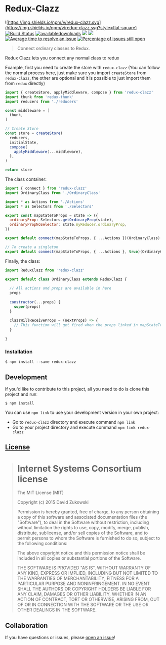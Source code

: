 # Redux-Clazz 
![https://img.shields.io/npm/v/redux-clazz.svg](https://img.shields.io/npm/v/redux-clazz.svg?style=flat-square) [![Build Status](https://travis-ci.org/TriPSs/redux-clazz.svg?branch=master&style=flat-square)](https://travis-ci.org/TriPSs/redux-clazz?branch=master) [![availabledownloads](https://img.shields.io/npm/dt/redux-clazz.svg?maxAge=2592000&style=flat-square)](https://npm-stat.com/charts.html?package=redux-clazz) [![](https://img.shields.io/github/issues-raw/tripss/redux-clazz.svg?style=flat-square)](https://github.com/tripss/redux-clazz/issues) [![](https://img.shields.io/david/tripss/redux-clazz.svg?style=flat-square)](https://david-dm.org/tripss/redux-clazz#info=dependencies)
[![Average time to resolve an issue](http://isitmaintained.com/badge/resolution/tripss/redux-clazz.svg)](http://isitmaintained.com/project/tripss/redux-clazz "Average time to resolve an issue") [![Percentage of issues still open](http://isitmaintained.com/badge/open/tripss/redux-clazz.svg)](http://isitmaintained.com/project/tripss/redux-clazz "Percentage of issues still open")

> Connect ordinary classes to Redux.

Redux Clazz lets you connect any normal class to redux

Example, first you need to create the store with `redux-clazz` (You can follow the normal process here, just make sure you import `createStore` from `redux-clazz`, the other are optional and it is possible to just import them from `redux` directly)
```js
import { createStore, applyMiddleware, compose } from 'redux-clazz'
import thunk from 'redux-thunk'
import reducers from './reducers'

const middleware = [
  thunk,
]

// Create Store
const store = createStore(
  reducers,
  initialState,
  compose(
    applyMiddleware(...middleware),
  ),
)

return store

```

The class container:
```js
import { connect } from 'redux-clazz'
import OrdinaryClass from './OrdinaryClass'

import * as Actions from './Actions'
import * as Selectors from './Selectors'

export const mapStateToProps = state => ({
  ordinaryProp: Selectors.getOrdinaryProp(state),
  ordinaryPropNoSelector: state.myReducer.ordinaryProp,
})

export default connect(mapStateToProps, { ...Actions })(OrdinaryClass)

// To create a singleton
export default connect(mapStateToProps, { ...Actions }, true)(OrdinaryClass)

```

Finally, the class:
```js
import ReduxClazz from 'redux-clazz'

export default class OrdinaryClass extends ReduxClazz {
  
  // All actions and props are available in here
  props
  
  constructor(...props) {
    super(props)
  }
  
  clazzWillReceiveProps = (nextProps) => {
    // This function will get fired when the props linked in mapStateToProps get updated ed
  }
  
}
```

### Installation
```shell
$ npm install --save redux-clazz
```

## Development

If you'd like to contribute to this project, all you need to do is clone
this project and run:

```shell
$ npm install
```
You can use `npm link` to use your development version in your own project:
- Go to `redux-clazz` directory and execute command `npm link`
- Go to your project directory and execute command `npm link redux-clazz`

## [License](https://github.com/tripss/redux-clazz/blob/master/LICENSE)

> Internet Systems Consortium license
> ===================================
>
> The MIT License (MIT)
>  
> Copyright (c) 2015 David Zukowski
>  
> Permission is hereby granted, free of charge, to any person obtaining a copy
> of this software and associated documentation files (the "Software"), to deal
> in the Software without restriction, including without limitation the rights
> to use, copy, modify, merge, publish, distribute, sublicense, and/or sell
> copies of the Software, and to permit persons to whom the Software is
> furnished to do so, subject to the following conditions:
>  
> The above copyright notice and this permission notice shall be included in all
> copies or substantial portions of the Software.
>  
> THE SOFTWARE IS PROVIDED "AS IS", WITHOUT WARRANTY OF ANY KIND, EXPRESS OR
> IMPLIED, INCLUDING BUT NOT LIMITED TO THE WARRANTIES OF MERCHANTABILITY,
> FITNESS FOR A PARTICULAR PURPOSE AND NONINFRINGEMENT. IN NO EVENT SHALL THE
> AUTHORS OR COPYRIGHT HOLDERS BE LIABLE FOR ANY CLAIM, DAMAGES OR OTHER
> LIABILITY, WHETHER IN AN ACTION OF CONTRACT, TORT OR OTHERWISE, ARISING FROM,
> OUT OF OR IN CONNECTION WITH THE SOFTWARE OR THE USE OR OTHER DEALINGS IN THE
> SOFTWARE.

## Collaboration

If you have questions or issues, please [open an issue](https://github.com/TriPSs/redux-clazz/issues)!